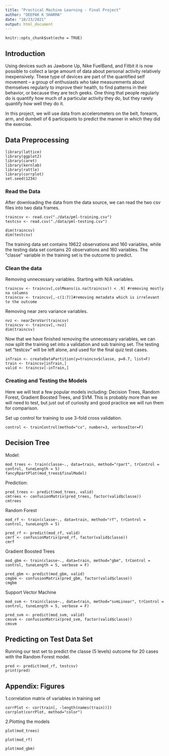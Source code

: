 ```yaml
---
title: "Practical Machine Learning - Final Project"
author: "DEEPAK K SHARMA"
date: "10/23/2021"
output: html_document
---
```


```{r setup, include=FALSE}
knitr::opts_chunk$set(echo = TRUE)
```

## Introduction  
Using devices such as Jawbone Up, Nike FuelBand, and Fitbit it is now possible to collect a large amount of data about personal activity relatively inexpensively. These type of devices are part of the quantified self movement – a group of enthusiasts who take measurements about themselves regularly to improve their health, to find patterns in their behavior, or because they are tech geeks. One thing that people regularly do is quantify how much of a particular activity they do, but they rarely quantify how well they do it.  

In this project, we will use data from accelerometers on the belt, forearm, arm, and dumbell of 6 participants to predict the manner in which they did the exercise.  

## Data Preprocessing  
```{r, cache = T}
library(lattice)
library(ggplot2)
library(caret)
library(kernlab)
library(rattle)
library(corrplot)
set.seed(1234)
```
  
### Read the Data
After downloading the data from the data source, we can read the two csv files into two data frames.  
```{r, cache = T}
traincsv <- read.csv("./data/pml-training.csv")
testcsv <- read.csv("./data/pml-testing.csv")

dim(traincsv)
dim(testcsv)
```
The training data set contains 19622 observations and 160 variables, while the testing data set contains 20 observations and 160 variables. The "classe" variable in the training set is the outcome to predict. 

### Clean the data
Removing unnecessary variables. Starting with N/A variables.
```{r, cache = T}
traincsv <- traincsv[,colMeans(is.na(traincsv)) < .9] #removing mostly na columns
traincsv <- traincsv[,-c(1:7)]#removing metadata which is irrelevant to the outcome
```
Removing near zero variance variables.
```{r, cache = T}
nvz <- nearZeroVar(traincsv)
traincsv <- traincsv[,-nvz]
dim(traincsv)
```  
Now that we have finished removing the unnecessary variables, we can now split the training set into a validation and sub training set. The testing set “testcsv” will be left alone, and used for the final quiz test cases.
```{r, cache = T}
inTrain <- createDataPartition(y=traincsv$classe, p=0.7, list=F)
train <- traincsv[inTrain,]
valid <- traincsv[-inTrain,]
```


###  Creating and Testing the Models
Here we will test a few popular models including: Decision Trees, Random Forest, Gradient Boosted Trees, and SVM. This is probably more than we will need to test, but just out of curiosity and good practice we will run them for comparison.

Set up control for training to use 3-fold cross validation.
```{r, cache = T}
control <- trainControl(method="cv", number=3, verboseIter=F)
```

## Decision Tree
 Model:
```{r, cache = T}
mod_trees <- train(classe~., data=train, method="rpart", trControl = control, tuneLength = 5)
fancyRpartPlot(mod_trees$finalModel)
```
 Prediction:
```{r, cache = T}
pred_trees <- predict(mod_trees, valid)
cmtrees <- confusionMatrix(pred_trees, factor(valid$classe))
cmtrees
```
Random Forest
```{r, cache = T}
mod_rf <- train(classe~., data=train, method="rf", trControl = control, tuneLength = 5)

pred_rf <- predict(mod_rf, valid)
cmrf <- confusionMatrix(pred_rf, factor(valid$classe))
cmrf
```
Gradient Boosted Trees
```{r, cache = T}
mod_gbm <- train(classe~., data=train, method="gbm", trControl = control, tuneLength = 5, verbose = F)

pred_gbm <- predict(mod_gbm, valid)
cmgbm <- confusionMatrix(pred_gbm, factor(valid$classe))
cmgbm
```
Support Vector Machine
```{r, cache = T}
mod_svm <- train(classe~., data=train, method="svmLinear", trControl = control, tuneLength = 5, verbose = F)

pred_svm <- predict(mod_svm, valid)
cmsvm <- confusionMatrix(pred_svm, factor(valid$classe))
cmsvm
```

## Predicting on Test Data Set
Running our test set to predict the classe (5 levels) outcome for 20 cases with the Random Forest model.
```{r, cache = T}
pred <- predict(mod_rf, testcsv)
print(pred)
```  

## Appendix: Figures
1.correlation matrix of variables in training set  
```{r, cache = T}
corrPlot <- cor(train[, -length(names(train))])
corrplot(corrPlot, method="color")
```
2.Plotting the models
```{r, cache = T}
plot(mod_trees)
```
```{r, cache = T}
plot(mod_rf)
```
```{r, cache = T}
plot(mod_gbm)
```